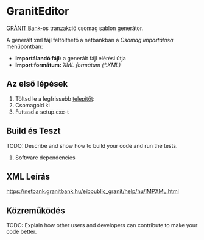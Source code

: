 # GranitEditor
[GRÁNIT Bank](https://granitbank.hu/)-os tranzakció csomag sablon generátor.

A generált xml fájl feltölthető a netbankban a *Csomag importálása* menüpontban:
* **Importálandó fájl:** a generált fájl elérési útja 
* **Import formátum:** _XML formátum (*.XML)_

## Az első lépések
1. Töltsd le a legfrissebb [telepítőt](https://github.com/mattia72/GranitEditor/releases/latest):
1. Csomagold ki
1. Futtasd a setup.exe-t

## Build és Teszt
TODO: Describe and show how to build your code and run the tests. 
1.	Software dependencies

## XML Leírás 
https://netbank.granitbank.hu/eibpublic_granit/help/hu/IMPXML.html

## Közreműködés
TODO: Explain how other users and developers can contribute to make your code better. 

